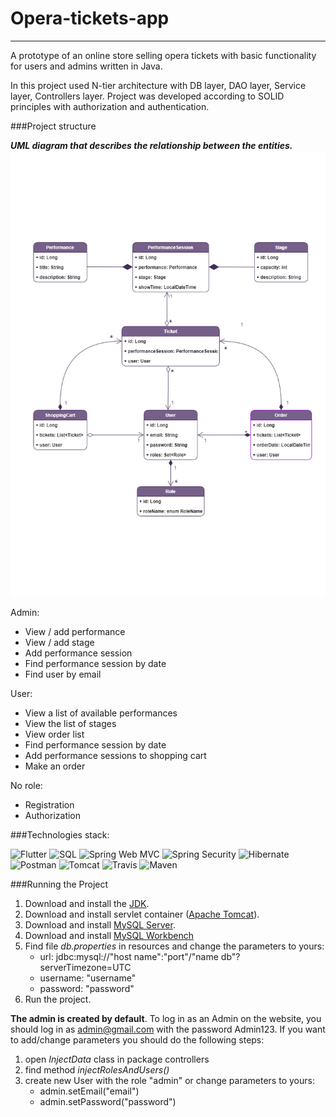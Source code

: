# Opera-tickets-app

----
A prototype of an online store selling opera tickets with 
basic functionality for users and admins written in Java.

In this project used N-tier architecture with DB layer, 
DAO layer, Service layer, Controllers layer. Project was 
developed according to SOLID principles with authorization 
and authentication.

###Project structure

___UML diagram that describes the relationship between the 
entities.___
![img.png?raw=true](umlDiagrame.png)

 Admin: 
- View / add performance
- View / add stage
- Add performance session
- Find performance session by date
- Find user by email

 User:
- View a list of available performances
- View the list of stages
- View order list
- Find performance session by date
- Add performance sessions to shopping cart
- Make an order

 No role:
- Registration
- Authorization

###Technologies stack:

![Flutter](https://img.shields.io/badge/-Java-9400D3?style=for-the-badge&logo=java&logoColor=FFFFFF)
![SQL](https://img.shields.io/badge/-SQL-FFFF00?style=for-the-badge&logo=mysql&logoColor=000000)
![Spring Web MVC](https://img.shields.io/badge/-Spring_Web_MVC-9400D3?style=for-the-badge&logo=spring&logoColor=FFFFFF)
![Spring Security](https://img.shields.io/badge/-Spring_Security-FFFF00?style=for-the-badge&logo=spring&logoColor=000000)
![Hibernate](https://img.shields.io/badge/-Hibernate-9400D3?style=for-the-badge&logo=Hibernate#59666C&logoColor=FFFFFF)
![Postman](https://img.shields.io/badge/-postman-FFFF00?style=for-the-badge&logo=postman&logoColor=000000)
![Tomcat](https://img.shields.io/badge/-Tomcat-9400D3?style=for-the-badge&logo=Apache-Tomcat#F8DC75&logoColor=FFFFFF)
![Travis](https://img.shields.io/badge/-travis-FFFF00?style=for-the-badge&logo=travis-ci&logoColor=000000)
![Maven](https://img.shields.io/badge/-Maven-9400D3?style=for-the-badge&logo=Apache-Maven#F8DC75&logoColor=FFFFFF)

###Running the Project

1. Download and install the [JDK]( https://www.oracle.com/ru/java/technologies/javase-downloads.html).
2. Download and install servlet container ([Apache Tomcat](http://tomcat.apache.org/index.html)).
3. Download and install [MySQL Server](https://dev.mysql.com/downloads/).
4. Download and install [MySQL Workbench](https://www.mysql.com/products/workbench/)
5. Find file _db.properties_ in resources and change the parameters to yours:
    - url: jdbc:mysql://"host name":"port"/"name db"?serverTimezone=UTC
    - username: "username"
    - password: "password"
6. Run the project.

__The admin is created by default__. To log in as an Admin on the website, 
you should log in as admin@gmail.com with the password Admin123. 
If you want to add/change parameters you should do the following steps:
1. open _InjectData_ class in package controllers
2. find method _injectRolesAndUsers()_
3. create new User with the role "admin" or change parameters to yours:
    + admin.setEmail("email")
    + admin.setPassword("password")
